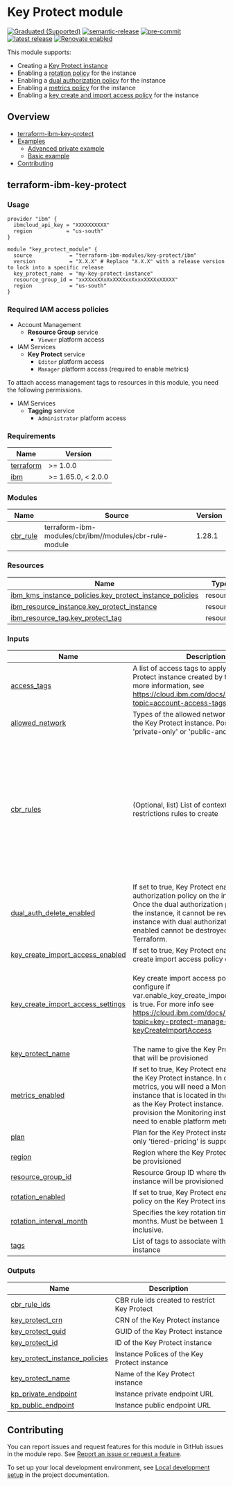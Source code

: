 # Key Protect module
[![Graduated (Supported)](https://img.shields.io/badge/Status-Graduated%20(Supported)-brightgreen)](https://terraform-ibm-modules.github.io/documentation/#/badge-status)
[![semantic-release](https://img.shields.io/badge/%20%20%F0%9F%93%A6%F0%9F%9A%80-semantic--release-e10079.svg)](https://github.com/semantic-release/semantic-release)
[![pre-commit](https://img.shields.io/badge/pre--commit-enabled-brightgreen?logo=pre-commit&logoColor=white)](https://github.com/pre-commit/pre-commit)
[![latest release](https://img.shields.io/github/v/release/terraform-ibm-modules/terraform-ibm-key-protect?logo=GitHub&sort=semver)](https://github.com/terraform-ibm-modules/terraform-ibm-key-protect/releases/latest)
[![Renovate enabled](https://img.shields.io/badge/renovate-enabled-brightgreen.svg)](https://renovatebot.com/)

This module supports:

- Creating a [Key Protect instance](https://cloud.ibm.com/docs/key-protect?topic=key-protect-about)
- Enabling a [rotation policy](https://cloud.ibm.com/docs/key-protect?topic=key-protect-set-rotation-policy) for the instance
- Enabling a [dual authorization policy](https://cloud.ibm.com/docs/key-protect?topic=key-protect-manage-dual-auth) for the instance
- Enabling a [metrics policy](https://cloud.ibm.com/docs/key-protect?topic=key-protect-manage-monitor-metrics) for the instance
- Enabling a [key create and import access policy](https://cloud.ibm.com/docs/key-protect?topic=key-protect-manage-keyCreateImportAccess) for the instance

<!-- Below content is automatically populated via pre-commit hook -->
<!-- BEGIN OVERVIEW HOOK -->
## Overview
* [terraform-ibm-key-protect](#terraform-ibm-key-protect)
* [Examples](./examples)
    * [Advanced private example](./examples/advanced)
    * [Basic example](./examples/basic)
* [Contributing](#contributing)
<!-- END OVERVIEW HOOK -->

## terraform-ibm-key-protect

### Usage

```hcl
provider "ibm" {
  ibmcloud_api_key = "XXXXXXXXXX"
  region           = "us-south"
}

module "key_protect_module" {
  source            = "terraform-ibm-modules/key-protect/ibm"
  version           = "X.X.X" # Replace "X.X.X" with a release version to lock into a specific release
  key_protect_name  = "my-key-protect-instance"
  resource_group_id = "xxXXxxXXxXxXXXXxxXxxxXXXXxXXXXX"
  region            = "us-south"
}
```
### Required IAM access policies

- Account Management
    - **Resource Group** service
        - `Viewer` platform access
- IAM Services
    - **Key Protect** service
        - `Editor` platform access
        - `Manager` platform access (required to enable metrics)

To attach access management tags to resources in this module, you need the following permissions.

- IAM Services
    - **Tagging** service
        - `Administrator` platform access

<!-- BEGINNING OF PRE-COMMIT-TERRAFORM DOCS HOOK -->
### Requirements

| Name | Version |
|------|---------|
| <a name="requirement_terraform"></a> [terraform](#requirement\_terraform) | >= 1.0.0 |
| <a name="requirement_ibm"></a> [ibm](#requirement\_ibm) | >= 1.65.0, < 2.0.0 |

### Modules

| Name | Source | Version |
|------|--------|---------|
| <a name="module_cbr_rule"></a> [cbr\_rule](#module\_cbr\_rule) | terraform-ibm-modules/cbr/ibm//modules/cbr-rule-module | 1.28.1 |

### Resources

| Name | Type |
|------|------|
| [ibm_kms_instance_policies.key_protect_instance_policies](https://registry.terraform.io/providers/IBM-Cloud/ibm/latest/docs/resources/kms_instance_policies) | resource |
| [ibm_resource_instance.key_protect_instance](https://registry.terraform.io/providers/IBM-Cloud/ibm/latest/docs/resources/resource_instance) | resource |
| [ibm_resource_tag.key_protect_tag](https://registry.terraform.io/providers/IBM-Cloud/ibm/latest/docs/resources/resource_tag) | resource |

### Inputs

| Name | Description | Type | Default | Required |
|------|-------------|------|---------|:--------:|
| <a name="input_access_tags"></a> [access\_tags](#input\_access\_tags) | A list of access tags to apply to the Key Protect instance created by the module. For more information, see https://cloud.ibm.com/docs/account?topic=account-access-tags-tutorial. | `list(string)` | `[]` | no |
| <a name="input_allowed_network"></a> [allowed\_network](#input\_allowed\_network) | Types of the allowed networks to be set for the Key Protect instance. Possible values are 'private-only' or 'public-and-private' | `string` | `"public-and-private"` | no |
| <a name="input_cbr_rules"></a> [cbr\_rules](#input\_cbr\_rules) | (Optional, list) List of context-based restrictions rules to create | <pre>list(object({<br/>    description = string<br/>    account_id  = string<br/>    rule_contexts = list(object({<br/>      attributes = optional(list(object({<br/>        name  = string<br/>        value = string<br/>    }))) }))<br/>    enforcement_mode = string<br/>    operations = optional(list(object({<br/>      api_types = list(object({<br/>        api_type_id = string<br/>      }))<br/>    })))<br/>  }))</pre> | `[]` | no |
| <a name="input_dual_auth_delete_enabled"></a> [dual\_auth\_delete\_enabled](#input\_dual\_auth\_delete\_enabled) | If set to true, Key Protect enables a dual authorization policy on the instance. Note: Once the dual authorization policy is set on the instance, it cannot be reverted. An instance with dual authorization policy enabled cannot be destroyed using Terraform. | `bool` | `false` | no |
| <a name="input_key_create_import_access_enabled"></a> [key\_create\_import\_access\_enabled](#input\_key\_create\_import\_access\_enabled) | If set to true, Key Protect enables a key create import access policy on the instance | `bool` | `true` | no |
| <a name="input_key_create_import_access_settings"></a> [key\_create\_import\_access\_settings](#input\_key\_create\_import\_access\_settings) | Key create import access policy settings to configure if var.enable\_key\_create\_import\_access\_policy is true. For more info see https://cloud.ibm.com/docs/key-protect?topic=key-protect-manage-keyCreateImportAccess | <pre>object({<br/>    create_root_key     = optional(bool, true)<br/>    create_standard_key = optional(bool, true)<br/>    import_root_key     = optional(bool, true)<br/>    import_standard_key = optional(bool, true)<br/>    enforce_token       = optional(bool, false)<br/>  })</pre> | `{}` | no |
| <a name="input_key_protect_name"></a> [key\_protect\_name](#input\_key\_protect\_name) | The name to give the Key Protect instance that will be provisioned | `string` | n/a | yes |
| <a name="input_metrics_enabled"></a> [metrics\_enabled](#input\_metrics\_enabled) | If set to true, Key Protect enables metrics on the Key Protect instance. In order to view metrics, you will need a Monitoring (Sysdig) instance that is located in the same region as the Key Protect instance. Once you provision the Monitoring instance, you will need to enable platform metrics. | `bool` | `true` | no |
| <a name="input_plan"></a> [plan](#input\_plan) | Plan for the Key Protect instance. Currently only 'tiered-pricing' is supported | `string` | `"tiered-pricing"` | no |
| <a name="input_region"></a> [region](#input\_region) | Region where the Key Protect instance will be provisioned | `string` | n/a | yes |
| <a name="input_resource_group_id"></a> [resource\_group\_id](#input\_resource\_group\_id) | Resource Group ID where the Key Protect instance will be provisioned | `string` | n/a | yes |
| <a name="input_rotation_enabled"></a> [rotation\_enabled](#input\_rotation\_enabled) | If set to true, Key Protect enables a rotation policy on the Key Protect instance. | `bool` | `true` | no |
| <a name="input_rotation_interval_month"></a> [rotation\_interval\_month](#input\_rotation\_interval\_month) | Specifies the key rotation time interval in months. Must be between 1 and 12 inclusive. | `number` | `1` | no |
| <a name="input_tags"></a> [tags](#input\_tags) | List of tags to associate with the Key Protect instance | `list(string)` | `[]` | no |

### Outputs

| Name | Description |
|------|-------------|
| <a name="output_cbr_rule_ids"></a> [cbr\_rule\_ids](#output\_cbr\_rule\_ids) | CBR rule ids created to restrict Key Protect |
| <a name="output_key_protect_crn"></a> [key\_protect\_crn](#output\_key\_protect\_crn) | CRN of the Key Protect instance |
| <a name="output_key_protect_guid"></a> [key\_protect\_guid](#output\_key\_protect\_guid) | GUID of the Key Protect instance |
| <a name="output_key_protect_id"></a> [key\_protect\_id](#output\_key\_protect\_id) | ID of the Key Protect instance |
| <a name="output_key_protect_instance_policies"></a> [key\_protect\_instance\_policies](#output\_key\_protect\_instance\_policies) | Instance Polices of the Key Protect instance |
| <a name="output_key_protect_name"></a> [key\_protect\_name](#output\_key\_protect\_name) | Name of the Key Protect instance |
| <a name="output_kp_private_endpoint"></a> [kp\_private\_endpoint](#output\_kp\_private\_endpoint) | Instance private endpoint URL |
| <a name="output_kp_public_endpoint"></a> [kp\_public\_endpoint](#output\_kp\_public\_endpoint) | Instance public endpoint URL |
<!-- END OF PRE-COMMIT-TERRAFORM DOCS HOOK -->
<!-- BEGIN CONTRIBUTING HOOK -->

<!-- Leave this section as is so that your module has a link to local development environment set up steps for contributors to follow -->
## Contributing

You can report issues and request features for this module in GitHub issues in the module repo. See [Report an issue or request a feature](https://github.com/terraform-ibm-modules/.github/blob/main/.github/SUPPORT.md).

To set up your local development environment, see [Local development setup](https://terraform-ibm-modules.github.io/documentation/#/local-dev-setup) in the project documentation.
<!-- Source for this readme file: https://github.com/terraform-ibm-modules/common-dev-assets/tree/main/module-assets/ci/module-template-automation -->
<!-- END CONTRIBUTING HOOK -->
